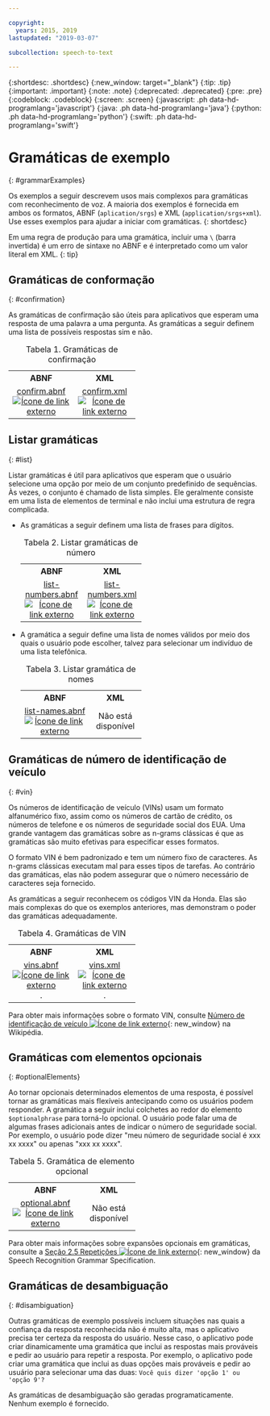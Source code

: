 ```yaml
---

copyright:
  years: 2015, 2019
lastupdated: "2019-03-07"

subcollection: speech-to-text

---
```


{:shortdesc: .shortdesc}
{:new_window: target="_blank"}
{:tip: .tip}
{:important: .important}
{:note: .note}
{:deprecated: .deprecated}
{:pre: .pre}
{:codeblock: .codeblock}
{:screen: .screen}
{:javascript: .ph data-hd-programlang='javascript'}
{:java: .ph data-hd-programlang='java'}
{:python: .ph data-hd-programlang='python'}
{:swift: .ph data-hd-programlang='swift'}

# Gramáticas de exemplo
{: #grammarExamples}

Os exemplos a seguir descrevem usos mais complexos para gramáticas com reconhecimento de voz. A maioria dos exemplos é fornecida em ambos os formatos, ABNF (`aplication/srgs`) e XML (`application/srgs+xml`). Use esses exemplos para ajudar a iniciar com gramáticas.
{: shortdesc}

Em uma regra de produção para uma gramática, incluir uma `\` (barra invertida) é um erro de sintaxe no ABNF e é interpretado como um valor literal em XML.
{: tip}

## Gramáticas de conformação
{: #confirmation}

As gramáticas de confirmação são úteis para aplicativos que esperam uma resposta de uma palavra a uma pergunta. As gramáticas a seguir definem uma lista de possíveis respostas sim e não.

<table style="width:50%">
  <caption>Tabela 1. Gramáticas de confirmação</caption>
  <tr>
    <th style="text-align:center">ABNF</th>
    <th style="text-align:center">XML</th>
  </tr>
  <tr>
    <td style="text-align:center">
      <a target="_blank" href="https://watson-developer-cloud.github.io/doc-tutorial-downloads/speech-to-text/grammars/confirm.abnf" download="confirm.abnf">confirm.abnf <img src="../../icons/launch-glyph.svg" alt="Ícone de link externo" title="Ícone de link externo"></a>
    </td>
    <td style="text-align:center">
      <a target="_blank" href="https://watson-developer-cloud.github.io/doc-tutorial-downloads/speech-to-text/grammars/confirm.xml" download="confirm.xml">confirm.xml <img src="../../icons/launch-glyph.svg" alt="Ícone de link externo" title="Ícone de link externo"></a>
    </td>
  </tr>
</table>

## Listar gramáticas
{: #list}

Listar gramáticas é útil para aplicativos que esperam que o usuário selecione uma opção por meio de um conjunto predefinido de sequências. Às vezes, o conjunto é chamado de lista simples. Ele geralmente consiste em uma lista de elementos de terminal e não inclui uma estrutura de regra complicada.

-   As gramáticas a seguir definem uma lista de frases para dígitos.

    <table style="width:50%">
      <caption>Tabela 2. Listar gramáticas de número</caption>
      <tr>
        <th style="text-align:center">ABNF</th>
        <th style="text-align:center">XML</th>
      </tr>
      <tr>
        <td style="text-align:center">
          <a target="_blank" href="https://watson-developer-cloud.github.io/doc-tutorial-downloads/speech-to-text/grammars/list-numbers.abnf" download="list-numbers.abnf">list-numbers.abnf <img src="../../icons/launch-glyph.svg" alt="Ícone de link externo" title="Ícone de link externo"></a>
        </td>
        <td style="text-align:center">
          <a target="_blank" href="https://watson-developer-cloud.github.io/doc-tutorial-downloads/speech-to-text/grammars/list-numbers.xml" download="list-numbers.xml">list-numbers.xml <img src="../../icons/launch-glyph.svg" alt="Ícone de link externo" title="Ícone de link externo"></a>
        </td>
      </tr>
    </table>

-   A gramática a seguir define uma lista de nomes válidos por meio dos quais o usuário pode escolher, talvez para selecionar um indivíduo de uma lista telefônica.

    <table style="width:50%">
      <caption>Tabela 3. Listar gramática de nomes</caption>
      <tr>
        <th style="text-align:center">ABNF</th>
        <th style="text-align:center">XML</th>
      </tr>
      <tr>
        <td style="text-align:center">
          <a target="_blank" href="https://watson-developer-cloud.github.io/doc-tutorial-downloads/speech-to-text/grammars/list-names.abnf" download="list-names.abnf">list-names.abnf <img src="../../icons/launch-glyph.svg" alt="Ícone de link externo" title="Ícone de link externo"></a>
        </td>
        <td style="text-align:center">
          Não está disponível
        </td>
      </tr>
    </table>

## Gramáticas de número de identificação de veículo
{: #vin}

Os números de identificação de veículo (VINs) usam um formato alfanumérico fixo, assim como os números de cartão de crédito, os números de telefone e os números de seguridade social dos EUA. Uma grande vantagem das gramáticas sobre as n-grams clássicas é que as gramáticas são muito efetivas para especificar esses formatos.

O formato VIN é bem padronizado e tem um número fixo de caracteres. As n-grams clássicas executam mal para esses tipos de tarefas. Ao contrário das gramáticas, elas não podem assegurar que o número necessário de caracteres seja fornecido.

As gramáticas a seguir reconhecem os códigos VIN da Honda. Elas são mais complexas do que os exemplos anteriores, mas demonstram o poder das gramáticas adequadamente.

<table style="width:50%">
  <caption>Tabela 4. Gramáticas de VIN</caption>
  <tr>
    <th style="text-align:center">ABNF</th>
    <th style="text-align:center">XML</th>
  </tr>
  <tr>
    <td style="text-align:center">
      <a target="_blank" href="https://watson-developer-cloud.github.io/doc-tutorial-downloads/speech-to-text/grammars/vins.abnf" download="vins.abnf">vins.abnf <img src="../../icons/launch-glyph.svg" alt="Ícone de link externo" title="Ícone de link externo"></a>.
    </td>
    <td style="text-align:center">
      <a target="_blank" href="https://watson-developer-cloud.github.io/doc-tutorial-downloads/speech-to-text/grammars/vins.xml" download="vins.xml">vins.xml <img src="../../icons/launch-glyph.svg" alt="Ícone de link externo" title="Ícone de link externo"></a>.
    </td>
  </tr>
</table>

Para obter mais informações sobre o formato VIN, consulte [Número de identificação de veículo ![Ícone de link externo](../../icons/launch-glyph.svg "Ícone de link externo")](https://en.wikipedia.org/wiki/Vehicle_identification_number){: new_window} na Wikipédia.

## Gramáticas com elementos opcionais
{: #optionalElements}

Ao tornar opcionais determinados elementos de uma resposta, é possível tornar as gramáticas mais flexíveis antecipando como os usuários podem responder. A gramática a seguir inclui colchetes ao redor do elemento `$optionalphrase` para torná-lo opcional. O usuário pode falar uma de algumas frases adicionais antes de indicar o número de seguridade social. Por exemplo, o usuário pode dizer "meu número de seguridade social é xxx xx xxxx" ou apenas "xxx xx xxxx".

<table style="width:50%">
  <caption>Tabela 5. Gramática de elemento opcional</caption>
  <tr>
    <th style="text-align:center">ABNF</th>
    <th style="text-align:center">XML</th>
  </tr>
  <tr>
    <td style="text-align:center">
      <a target="_blank" href="https://watson-developer-cloud.github.io/doc-tutorial-downloads/speech-to-text/grammars/optional.abnf" download="optional.abnf">optional.abnf <img src="../../icons/launch-glyph.svg" alt="Ícone de link externo" title="Ícone de link externo"></a>
    </td>
    <td style="text-align:center">
      Não está disponível
    </td>
  </tr>
</table>

Para obter mais informações sobre expansões opcionais em gramáticas, consulte a [Seção 2.5 Repetições ![Ícone de link externo](../../icons/launch-glyph.svg "Ícone de link externo")](https://www.w3.org/TR/speech-grammar/#S2.5){: new_window} da Speech Recognition Grammar Specification.

## Gramáticas de desambiguação
{: #disambiguation}

Outras gramáticas de exemplo possíveis incluem situações nas quais a confiança da resposta reconhecida não é muito alta, mas o aplicativo precisa ter certeza da resposta do usuário. Nesse caso, o aplicativo pode criar dinamicamente uma gramática que inclui as respostas mais prováveis e pedir ao usuário para repetir a resposta. Por exemplo, o aplicativo pode criar uma gramática que inclui as duas opções mais prováveis e pedir ao usuário para selecionar uma das duas: `Você quis dizer 'opção 1' ou 'opção 9'?`

As gramáticas de desambiguação são geradas programaticamente. Nenhum exemplo é fornecido.
